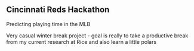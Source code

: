 ## Cincinnati Reds Hackathon
Predicting playing time in the MLB

Very casual winter break project - goal is really to take a productive break from my current research at Rice and also learn a little polars